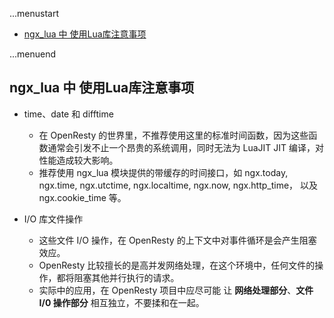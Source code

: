 ...menustart

- [ngx_lua 中 使用Lua库注意事项](#d0e7b64b0f812084fef447a088ff7709)

...menuend


<h2 id="d0e7b64b0f812084fef447a088ff7709"></h2>


## ngx_lua 中 使用Lua库注意事项

- time、date 和 difftime 
     - 在 OpenResty 的世界里，不推荐使用这里的标准时间函数，因为这些函数通常会引发不止一个昂贵的系统调用，同时无法为 LuaJIT JIT 编译，对性能造成较大影响。
     - 推荐使用 ngx_lua 模块提供的带缓存的时间接口，如 ngx.today, ngx.time, ngx.utctime, ngx.localtime, ngx.now, ngx.http_time， 以及 ngx.cookie_time 等。

- I/O 库文件操作
     - 这些文件 I/O 操作，在 OpenResty 的上下文中对事件循环是会产生阻塞效应。 
     - OpenResty 比较擅长的是高并发网络处理，在这个环境中，任何文件的操作，都将阻塞其他并行执行的请求。
     - 实际中的应用，在 OpenResty 项目中应尽可能 让 **网络处理部分**、**文件 I/0 操作部分** 相互独立，不要揉和在一起。